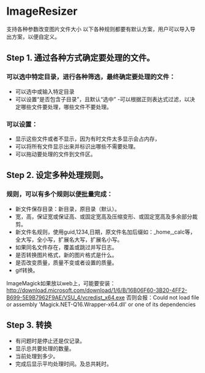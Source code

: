 # ImageResizer
支持各种参数改变图片文件大小
以下各种规则都要有默认方案，用户可以导入导出方案，以便自定义。

## Step 1. 通过各种方式确定要处理的文件。
### 可以选中特定目录，进行各种筛选，最终确定要处理的文件：
- 可以选中或输入特定目录
- 可以设置“是否包含子目录”，且默认“选中”
-可以根据正则表达式过滤，以决定哪些文件要处理，哪些文件不要处理。

### 可以设置：
- 显示这些文件或者不显示，因为有时文件太多显示会占内存，
- 可以将所有文件显示出来并标识出哪些不需要处理。
- 可以拖动要处理的文件到文件区。



## Step 2. 设定多种处理规则。
### 规则，可以有多个规则以便批量完成：
- 新文件保存目录：新目录，原目录（默认）。
- 宽，高，保证宽或保证高、或固定宽高及压缩变形、或固定宽高及多余部分裁剪。
- 新文件名规则，使用guid,1234,日期，原文件名加后缀如：_home,_calc等，全大写，全小写，扩展名大写，扩展名小写。
- 如果同名文件存在，覆盖或跳过并写日志。
- 是否转换图片格式，新的图片格式是什么。
- 是否改变质量，质量不变或者设置的质量。
- gif转换。
  

ImageMagick如果放以web上，可能要安装：
http://download.microsoft.com/download/1/6/B/16B06F60-3B20-4FF2-B699-5E9B7962F9AE/VSU_4/vcredist_x64.exe
否则会报：Could not load file or assembly 'Magick.NET-Q16.Wrapper-x64.dll' or one of its dependencies
## Step 3. 转换
- 有问题时是停止还是仅记录。
- 显示总共要处理的数量。
- 当前处理到多少。
- 完成后显示平均处理时间。及总共耗时。
